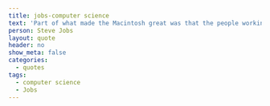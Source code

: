 ```yaml
---
title: jobs-computer science
text: 'Part of what made the Macintosh great was that the people working on it were musicians, poets, and artists, and zoologists, and historians. They also happened to be the best computer scientists in the world. But if it hadnt be computer science, these people would have been doing amazing things in other fields.'
person: Steve Jobs
layout: quote
header: no
show_meta: false
categories:
  - quotes
tags:
  - computer science
  - Jobs
---
```

